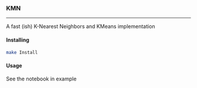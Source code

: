 
### KMN
---

A fast (ish) K-Nearest Neighbors and KMeans implementation

#### Installing
```bash
make Install
``` 


#### Usage
See the notebook in example 

